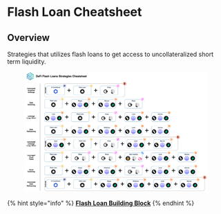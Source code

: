 # Flash Loan Cheatsheet

## Overview

Strategies that utilizes flash loans to get access to uncollateralized short term liquidity.

<figure><img src="../../.gitbook/assets/Cheatsheet - Flash Loan (4).jpg" alt=""><figcaption></figcaption></figure>

{% hint style="info" %}
[**Flash Loan Building Block**](../../factor-building-blocks/flash-loan/)
{% endhint %}
